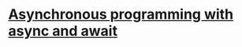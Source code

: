 # [Asynchronous programming with async and await](https://learn.microsoft.com/en-us/dotnet/csharp/asynchronous-programming/)